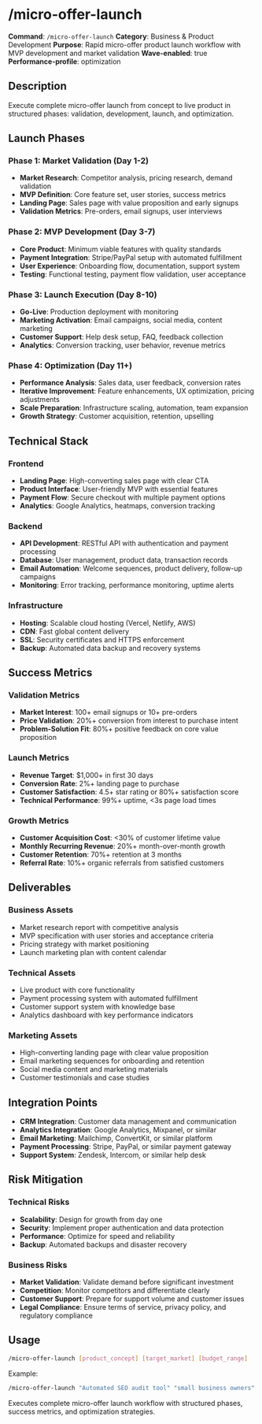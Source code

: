 # /micro-offer-launch

**Command**: `/micro-offer-launch`
**Category**: Business & Product Development
**Purpose**: Rapid micro-offer product launch workflow with MVP development and market validation
**Wave-enabled**: true
**Performance-profile**: optimization

## Description

Execute complete micro-offer launch from concept to live product in structured phases: validation, development, launch, and optimization.

## Launch Phases

### Phase 1: Market Validation (Day 1-2)
- **Market Research**: Competitor analysis, pricing research, demand validation
- **MVP Definition**: Core feature set, user stories, success metrics
- **Landing Page**: Sales page with value proposition and early signups
- **Validation Metrics**: Pre-orders, email signups, user interviews

### Phase 2: MVP Development (Day 3-7)
- **Core Product**: Minimum viable features with quality standards
- **Payment Integration**: Stripe/PayPal setup with automated fulfillment
- **User Experience**: Onboarding flow, documentation, support system
- **Testing**: Functional testing, payment flow validation, user acceptance

### Phase 3: Launch Execution (Day 8-10)
- **Go-Live**: Production deployment with monitoring
- **Marketing Activation**: Email campaigns, social media, content marketing
- **Customer Support**: Help desk setup, FAQ, feedback collection
- **Analytics**: Conversion tracking, user behavior, revenue metrics

### Phase 4: Optimization (Day 11+)
- **Performance Analysis**: Sales data, user feedback, conversion rates
- **Iterative Improvement**: Feature enhancements, UX optimization, pricing adjustments
- **Scale Preparation**: Infrastructure scaling, automation, team expansion
- **Growth Strategy**: Customer acquisition, retention, upselling

## Technical Stack

### Frontend
- **Landing Page**: High-converting sales page with clear CTA
- **Product Interface**: User-friendly MVP with essential features
- **Payment Flow**: Secure checkout with multiple payment options
- **Analytics**: Google Analytics, heatmaps, conversion tracking

### Backend
- **API Development**: RESTful API with authentication and payment processing
- **Database**: User management, product data, transaction records
- **Email Automation**: Welcome sequences, product delivery, follow-up campaigns
- **Monitoring**: Error tracking, performance monitoring, uptime alerts

### Infrastructure
- **Hosting**: Scalable cloud hosting (Vercel, Netlify, AWS)
- **CDN**: Fast global content delivery
- **SSL**: Security certificates and HTTPS enforcement
- **Backup**: Automated data backup and recovery systems

## Success Metrics

### Validation Metrics
- **Market Interest**: 100+ email signups or 10+ pre-orders
- **Price Validation**: 20%+ conversion from interest to purchase intent
- **Problem-Solution Fit**: 80%+ positive feedback on core value proposition

### Launch Metrics
- **Revenue Target**: $1,000+ in first 30 days
- **Conversion Rate**: 2%+ landing page to purchase
- **Customer Satisfaction**: 4.5+ star rating or 80%+ satisfaction score
- **Technical Performance**: 99%+ uptime, <3s page load times

### Growth Metrics
- **Customer Acquisition Cost**: <30% of customer lifetime value
- **Monthly Recurring Revenue**: 20%+ month-over-month growth
- **Customer Retention**: 70%+ retention at 3 months
- **Referral Rate**: 10%+ organic referrals from satisfied customers

## Deliverables

### Business Assets
- Market research report with competitive analysis
- MVP specification with user stories and acceptance criteria
- Pricing strategy with market positioning
- Launch marketing plan with content calendar

### Technical Assets
- Live product with core functionality
- Payment processing system with automated fulfillment
- Customer support system with knowledge base
- Analytics dashboard with key performance indicators

### Marketing Assets
- High-converting landing page with clear value proposition
- Email marketing sequences for onboarding and retention
- Social media content and marketing materials
- Customer testimonials and case studies

## Integration Points

- **CRM Integration**: Customer data management and communication
- **Analytics Integration**: Google Analytics, Mixpanel, or similar
- **Email Marketing**: Mailchimp, ConvertKit, or similar platform
- **Payment Processing**: Stripe, PayPal, or similar payment gateway
- **Support System**: Zendesk, Intercom, or similar help desk

## Risk Mitigation

### Technical Risks
- **Scalability**: Design for growth from day one
- **Security**: Implement proper authentication and data protection
- **Performance**: Optimize for speed and reliability
- **Backup**: Automated backups and disaster recovery

### Business Risks
- **Market Validation**: Validate demand before significant investment
- **Competition**: Monitor competitors and differentiate clearly
- **Customer Support**: Prepare for support volume and customer issues
- **Legal Compliance**: Ensure terms of service, privacy policy, and regulatory compliance

## Usage

```bash
/micro-offer-launch [product_concept] [target_market] [budget_range]
```

Example:
```bash
/micro-offer-launch "Automated SEO audit tool" "small business owners" "$500-2000"
```

Executes complete micro-offer launch workflow with structured phases, success metrics, and optimization strategies.